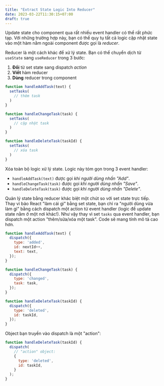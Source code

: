 ```yaml
---
title: "Extract State Logic Into Reducer"
date: 2023-03-22T11:30:15+07:00
draft: true
---
```


Update state cho component qua rất nhiều event handler có thể rất phức tạp. Với những trường hợp này, bạn có thể quy tụ tất cả logic cập nhật state vào một hàm nằm ngoài component được gọi là _reducer_.

Reducer là một cách khác để xử lý state. Bạn có thể chuyển dịch từ `useState` sang `useReducer` trong 3 bước:

1. __Đổi__ từ set state sang dispatch _action_
2. __Viết__ hàm reducer
3. __Dùng__ reducer trong component

```js
function handleAddTask(text) {
  setTasks(
    // thêm task
  )
}

function handleChangeTask(task) {
  setTasks(
    // cập nhật task
  )
}

function handleDeleteTask(taskId) {
  setTasks(
    // xóa task
  )
}
```

Xóa toàn bộ logic xử lý state. Logic này tóm gọn trong 3 event handler:

- `handleAddTask(text)` được gọi _khi người dùng nhấn "Add"_.
- `handleChangeTask(task)` được gọi _khi người dùng nhấn "Save"_.
- `handleDeleteTask(task)` được gọi _khi người dùng nhấn "Delete"_.

Quản lý state bằng reducer khác biệt một chút so với set state trực tiếp. Thay vì bảo React "làm cái gì" bằng set state, bạn chỉ ra "người dùng vừa làm gì" bằng cách dispatch một action từ event handler (logic để update state nằm ở một nơi khác!). Như vậy thay vì set `tasks` qua event handler, bạn dispatch một action "thêm/sửa/xóa một task". Code sẽ mang tính mô tả cao hơn.

```js
function handleAddTask(text) {
  dispatch({
    type: 'added',
    id: nextId++,
    text: text,
  });
}

function handleChangeTask(task) {
  dispatch({
    type: 'changed',
    task: task,
  });
}

function handleDeleteTask(taskId) {
  dispatch({
    type: 'deleted',
    id: taskId,
  });
}
```

Object bạn truyền vào dispatch là một "action":

```js
function handleDeleteTask(taskId) {
  dispatch(
    // "action" object:
    {
      type: 'deleted',
      id: taskId,
    }
  );
}
```
